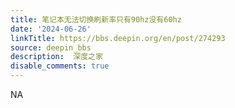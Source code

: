 ```yaml
---
title: 笔记本无法切换刷新率只有90hz没有60hz
date: '2024-06-26'
linkTitle: https://bbs.deepin.org/en/post/274293
source: deepin_bbs
description:  深度之家 
disable_comments: true
---
```

NA
